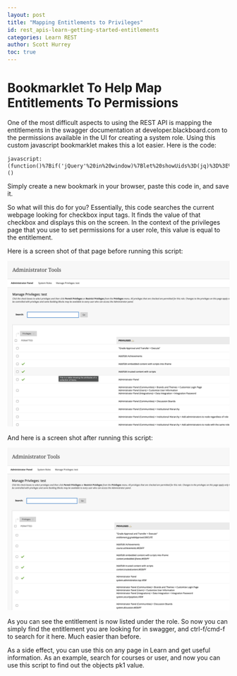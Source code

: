 ```yaml
---
layout: post
title: "Mapping Entitlements to Privileges"
id: rest_apis-learn-getting-started-entitlements
categories: Learn REST
author: Scott Hurrey
toc: true
---
```


# Bookmarklet To Help Map Entitlements To Permissions

One of the most difficult aspects to using the REST API is mapping the entitlements in the swagger documentation at developer.blackboard.com to the permissions available in the UI for creating a system role. Using this custom javascript bookmarklet makes this a lot easier. Here is the code:

```
javascript:(function()%7Bif('jQuery'%20in%20window)%7Blet%20showUids%3D(jq)%3D%3E%7Bjq('tbody%23listContainer_databody%20%3E%20tr').each((i%2Ctr)%3D%3E%7B%20var%20val%20%3D%20jq('input%5Btype%3Dcheckbox%5D'%2C%20tr).prop('value')%3B%20jq('th'%2C%20tr).append('%3Cdiv%3E%3Ci%3E'%2Bval%2B'%3C%2Fi%3E%3C%2Fdiv%3E')%3B%20%7D)%7D%3Blet%20ws%3D%5B%5D%3Bws.push(window)%3Blet%20ifr%3DjQuery('iframe').prop('contentWindow')%3Bif(ifr)%7Bws.push(ifr)%3B%7Dws.forEach((w)%3D%3E%7BshowUids(w.jQuery)%3B%7D)%3B%7D%7D)()
```

Simply create a new bookmark in your browser, paste this code in, and save it.

So what will this do for you? Essentially, this code searches the current webpage looking for checkbox input tags. It finds the value of that checkbox and displays this on the screen. In the context of the privileges page that you use to set permissions for a user role, this value is equal to the entitlement.

Here is a screen shot of that page before running this script:

![a screen shot of system role privileges before running the bookmarklet](/assets/img/privileges-without-entitlements.png)

And here is a screen shot after running this script:

![a screen shot of system role privileges after running the bookmarklet](/assets/img/privileges-with-entitlements.png)

As you can see the entitlement is now listed under the role. So now you can simply find the entitlement you are looking for in swagger, and ctrl-f/cmd-f to search for it here. Much easier than before.

As a side effect, you can use this on any page in Learn and get useful information. As an example, search for courses or user, and now you can use this script to find out the objects pk1 value.
